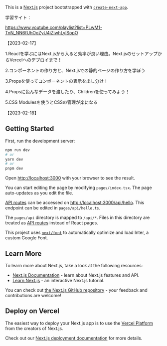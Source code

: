 This is a [Next.js](https://nextjs.org/) project bootstrapped with [`create-next-app`](https://github.com/vercel/next.js/tree/canary/packages/create-next-app).

学習サイト：

https://www.youtube.com/playlist?list=PLwM1-TnN_NN6fUhOoZyU4iZiwhLyISopO


【2023-02-17】

1.Reactを学ぶにはNext.jsから入ると効率が良い理由。Next.jsのセットアップからVercelへのデプロイまで！

2.コンポーネントの作り方と、Next.jsでの静的ページの作り方を学ぼう

3.Propsを使ってコンポーネントの表示を出し分け！

4.Propsに色んなデータを渡したり、Childrenを使ってみよう！

5.CSS Modulesを使うとCSSの管理が楽になる


【2023-02-18】


## Getting Started

First, run the development server:

```bash
npm run dev
# or
yarn dev
# or
pnpm dev
```

Open [http://localhost:3000](http://localhost:3000) with your browser to see the result.

You can start editing the page by modifying `pages/index.tsx`. The page auto-updates as you edit the file.

[API routes](https://nextjs.org/docs/api-routes/introduction) can be accessed on [http://localhost:3000/api/hello](http://localhost:3000/api/hello). This endpoint can be edited in `pages/api/hello.ts`.

The `pages/api` directory is mapped to `/api/*`. Files in this directory are treated as [API routes](https://nextjs.org/docs/api-routes/introduction) instead of React pages.

This project uses [`next/font`](https://nextjs.org/docs/basic-features/font-optimization) to automatically optimize and load Inter, a custom Google Font.

## Learn More

To learn more about Next.js, take a look at the following resources:

- [Next.js Documentation](https://nextjs.org/docs) - learn about Next.js features and API.
- [Learn Next.js](https://nextjs.org/learn) - an interactive Next.js tutorial.

You can check out [the Next.js GitHub repository](https://github.com/vercel/next.js/) - your feedback and contributions are welcome!

## Deploy on Vercel

The easiest way to deploy your Next.js app is to use the [Vercel Platform](https://vercel.com/new?utm_medium=default-template&filter=next.js&utm_source=create-next-app&utm_campaign=create-next-app-readme) from the creators of Next.js.

Check out our [Next.js deployment documentation](https://nextjs.org/docs/deployment) for more details.
